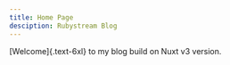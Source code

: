 ```yaml
---
title: Home Page
desciption: Rubystream Blog
---
```



[Welcome]{.text-6xl} to my blog build on Nuxt v3 version.

